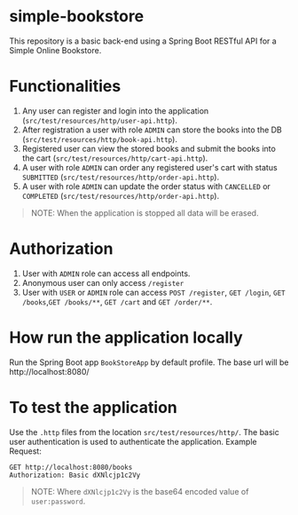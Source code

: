 # simple-bookstore
This repository is a basic back-end using a Spring Boot RESTful API for a Simple Online Bookstore.

# Functionalities
1. Any user can register and login into the application (`src/test/resources/http/user-api.http`). 
2. After registration a user with role `ADMIN` can store the books into the DB (`src/test/resources/http/book-api.http`). 
3. Registered user can view the stored books and submit the books into the cart (`src/test/resources/http/cart-api.http`). 
4. A user with role `ADMIN` can order any registered user's cart with status `SUBMITTED` (`src/test/resources/http/order-api.http`).
5. A user with role `ADMIN` can update the order status with `CANCELLED` or `COMPLETED` (`src/test/resources/http/order-api.http`).

> NOTE: When the application is stopped all data will be erased.

# Authorization
1. User with `ADMIN` role can access all endpoints.
2. Anonymous user can only access `/register`
3. User with `USER` or `ADMIN` role can access `POST /register`, `GET /login`, `GET /books`,`GET /books/**`, `GET /cart` and `GET /order/**`.

# How run the application locally
Run the Spring Boot app `BookStoreApp` by default profile.
The base url will be http://localhost:8080/

# To test the application
Use the `.http` files from the location `src/test/resources/http/`.
The basic user authentication is used to authenticate the application.
Example Request:
```shell
GET http://localhost:8080/books
Authorization: Basic dXNlcjp1c2Vy
```
> NOTE: Where `dXNlcjp1c2Vy` is the base64 encoded value of `user:password`.